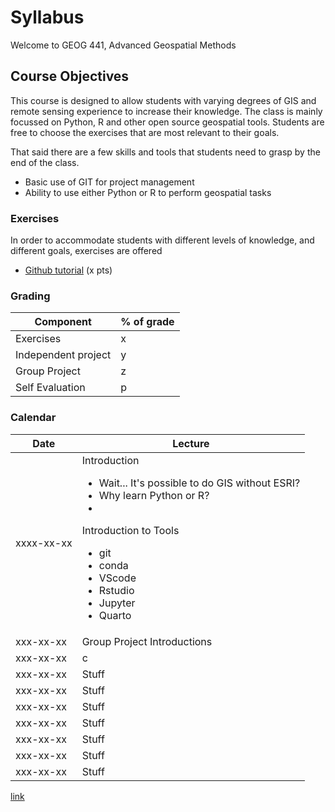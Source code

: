 # Syllabus
Welcome to GEOG 441, Advanced Geospatial Methods

## Course Objectives
This course is designed to allow students with varying degrees of GIS and remote sensing experience to increase their knowledge.  The class is mainly focussed on Python, R and other open source geospatial tools.  Students are free to choose the exercises that are most relevant to their goals.

That said there are a few skills and tools that students need to grasp by the end of the class.
+ Basic use of GIT for project management
+ Ability to use either Python or R to perform geospatial tasks

### Exercises
In order to accommodate students with different levels of knowledge, and different goals, exercises are offered 

+ [Github tutorial](https://rogerdudler.github.io/git-guide/) (x pts)


### Grading

| Component | % of grade  |
|-----------|-------------|
| Exercises |           x |
| Independent project | y |
| Group Project       | z |
| Self Evaluation     | p |

### Calendar

| Date | Lecture                                  |
|------------|------------------------------------------|
| xxxx-xx-xx | Introduction <ul><li>Wait... It's possible to do GIS without ESRI?</li><li>Why learn Python or R?</li><li></li></ul> Introduction to Tools<ul><li> git</li><li>conda</li><li>VScode</li><li>Rstudio</li><li>Jupyter</li><li>Quarto|
| xxx-xx-xx | Group Project Introductions |
| xxx-xx-xx | c|
| xxx-xx-xx | Stuff|
| xxx-xx-xx | Stuff|
| xxx-xx-xx | Stuff|
| xxx-xx-xx | Stuff|
| xxx-xx-xx | Stuff|
| xxx-xx-xx | Stuff|
| xxx-xx-xx | Stuff|


[link](https://github.com/kulpojke/geog441/blob/main/docs/slides.md)